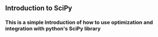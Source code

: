 ## Introduction to SciPy

### This is a simple Introduction of how to use optimization and integration with python's SciPy library
